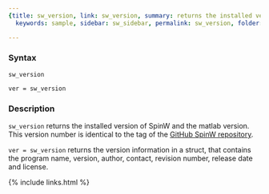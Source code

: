 ```yaml
---
{title: sw_version, link: sw_version, summary: returns the installed version of SpinW,
  keywords: sample, sidebar: sw_sidebar, permalink: sw_version, folder: swfiles, mathjax: true}

---
```

  
### Syntax
  
`sw_version`
 
`ver = sw_version`
  
### Description
  
`sw_version` returns the installed version of SpinW and the matlab
version. This version number is identical to the tag of the [GitHub SpinW
repository](https://github.com/tsdev/spinw).
 
`ver = sw_version` returns the version information in a struct, that
contains the program name, version, author, contact, revision number,
release date and license.
 

{% include links.html %}
